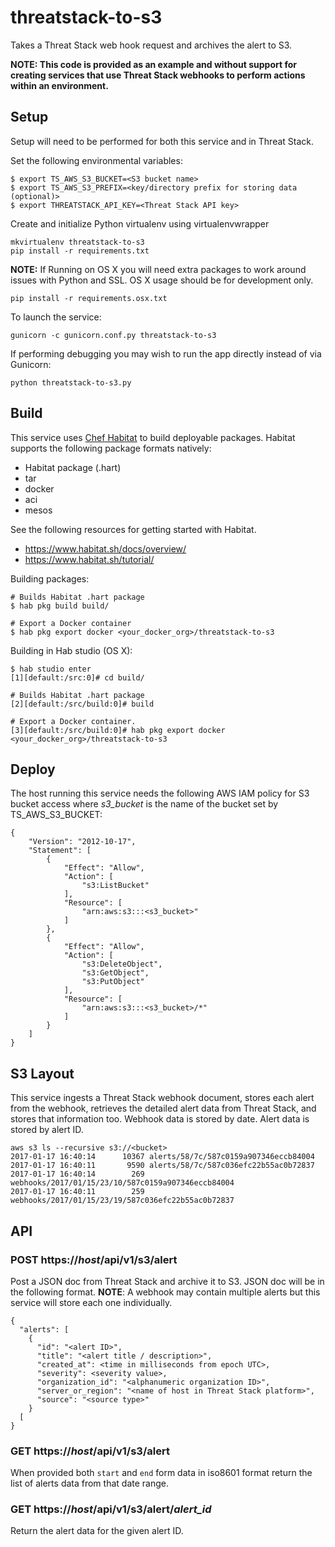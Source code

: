 # threatstack-to-s3
Takes a Threat Stack web hook request and archives the alert to S3.

**NOTE: This code is provided as an example and without support for creating services that use Threat Stack webhooks to perform actions within an environment.**

## Setup
Setup will need to be performed for both this service and in Threat Stack.

Set the following environmental variables:
```
$ export TS_AWS_S3_BUCKET=<S3 bucket name>
$ export TS_AWS_S3_PREFIX=<key/directory prefix for storing data (optional)>
$ export THREATSTACK_API_KEY=<Threat Stack API key>
```

Create and initialize Python virtualenv using virtualenvwrapper
```
mkvirtualenv threatstack-to-s3
pip install -r requirements.txt
```

__NOTE:__ If Running on OS X you will need extra packages to work around issues with Python and SSL. OS X usage should be for development only.
```
pip install -r requirements.osx.txt
```

To launch the service:
```
gunicorn -c gunicorn.conf.py threatstack-to-s3
```

If performing debugging you may wish to run the app directly instead of via Gunicorn:
```
python threatstack-to-s3.py
```

## Build
This service uses [Chef Habitat](http://www.habitat.sh) to build deployable packages.  Habitat supports the following package formats natively:
* Habitat package (.hart)
* tar
* docker
* aci
* mesos

See the following resources for getting started with Habitat.
* https://www.habitat.sh/docs/overview/
* https://www.habitat.sh/tutorial/

Building packages:
```
# Builds Habitat .hart package
$ hab pkg build build/

# Export a Docker container
$ hab pkg export docker <your_docker_org>/threatstack-to-s3
```

Building in Hab studio (OS X):
```
$ hab studio enter
[1][default:/src:0]# cd build/

# Builds Habitat .hart package
[2][default:/src/build:0]# build

# Export a Docker container.
[3][default:/src/build:0]# hab pkg export docker <your_docker_org>/threatstack-to-s3
```

## Deploy
The host running this service needs the following AWS IAM policy for S3 bucket access where *s3_bucket* is the name of the bucket set by TS_AWS_S3_BUCKET:
```
{
    "Version": "2012-10-17",
    "Statement": [
        {
            "Effect": "Allow",
            "Action": [
                "s3:ListBucket"
            ],
            "Resource": [
                "arn:aws:s3:::<s3_bucket>"
            ]
        },
        {
            "Effect": "Allow",
            "Action": [
                "s3:DeleteObject",
                "s3:GetObject",
                "s3:PutObject"
            ],
            "Resource": [
                "arn:aws:s3:::<s3_bucket>/*"
            ]
        }
    ]
}
```

## S3 Layout
This service ingests a Threat Stack webhook document, stores each alert from the webhook, retrieves the detailed alert data from Threat Stack, and stores that information too.  Webhook data is stored by date.  Alert data is stored by alert ID.
```
aws s3 ls --recursive s3://<bucket>
2017-01-17 16:40:14      10367 alerts/58/7c/587c0159a907346eccb84004
2017-01-17 16:40:11       9590 alerts/58/7c/587c036efc22b55ac0b72837
2017-01-17 16:40:14        269 webhooks/2017/01/15/23/10/587c0159a907346eccb84004
2017-01-17 16:40:11        259 webhooks/2017/01/15/23/19/587c036efc22b55ac0b72837
```

## API
### POST https://_host_/api/v1/s3/alert
Post a JSON doc from Threat Stack and archive it to S3.  JSON doc will be in the following format.  __NOTE__: A webhook may contain multiple alerts but this service will store each one individually.
```
{
  "alerts": [
    {
      "id": "<alert ID>",
      "title": "<alert title / description>",
      "created_at": <time in milliseconds from epoch UTC>,
      "severity": <severity value>,
      "organization_id": "<alphanumeric organization ID>",
      "server_or_region": "<name of host in Threat Stack platform>",
      "source": "<source type>"
    }
  [
}
```
### GET https://_host_/api/v1/s3/alert
When provided both `start` and `end` form data in iso8601 format return the list of alerts data from that date range.

### GET https://_host_/api/v1/s3/alert/_alert_id_
Return the alert data for the given alert ID.

